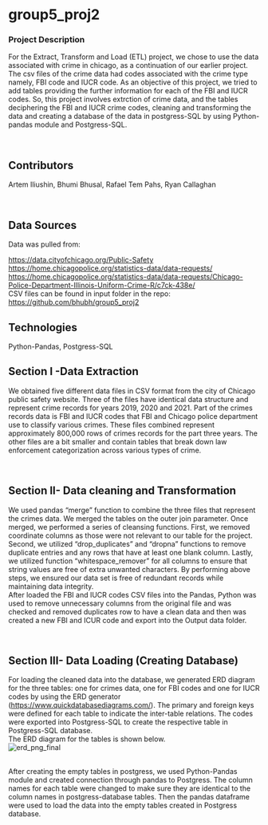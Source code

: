 # group5_proj2
### Project Description 
For the Extract, Transform and Load (ETL) project, we chose to use the data associated with crime in chicago, as a continuation of our earlier project. The csv files of the crime data had codes associated with the crime type namely, FBI code and IUCR code. As an objective of this project, we tried to add tables providing the further information for each of the FBI and IUCR codes. So, this project involves extrction of crime data, and the tables deciphering the FBI and IUCR crime codes, cleaning and transforming the data and creating a database of the data in postgress-SQL by using Python-pandas module and Postgress-SQL. 

<br>

## Contributors
Artem Iliushin, Bhumi Bhusal, Rafael Tem Pahs, Ryan Callaghan

<br>

## Data Sources

Data was pulled from:

 https://data.cityofchicago.org/Public-Safety <br>
 https://home.chicagopolice.org/statistics-data/data-requests/ <br>
https://home.chicagopolice.org/statistics-data/data-requests/Chicago-Police-Department-Illinois-Uniform-Crime-R/c7ck-438e/ <br>
CSV files can be found in input folder in the repo: https://github.com/bhubh/group5_proj2
<br>

## Technologies
Python-Pandas, Postgress-SQL
<br>

## Section I -Data Extraction

We obtained five different data files in CSV format from the city of Chicago public safety website. Three of the files have identical data structure and represent crime records for years 2019, 2020 and 2021. Part of the crimes records data is FBI and IUCR codes that FBI and Chicago police department use to classify various crimes. These files combined represent approximately 800,000 rows of crimes records for the part three years. The other files are a bit smaller and contain tables that break down law enforcement categorization across various types of crime.


<br>

## Section II- Data cleaning and Transformation

We used pandas “merge” function to combine the three files that represent the crimes data. We merged the tables on the outer join parameter. Once merged, we performed a series of cleansing functions. First, we removed coordinate columns as those were not relevant to our table for the project. Second, we utilized “drop_duplicates” and “dropna” functions to remove duplicate entries and any rows that have at least one blank column. Lastly, we utilized function “whitespace_remover” for all columns to ensure that string values are free of extra unwanted characters. By performing above steps, we ensured our data set is free of redundant records while maintaining data integrity.
<br>
After loaded the FBI and IUCR codes CSV files into the Pandas, Python was used to remove unnecessary columns from the original file and was checked and removed duplicates row to have a clean data and then was created a new FBI and ICUR code and export into the Output data folder.


<br>

## Section III- Data Loading (Creating Database)
For loading the cleaned data into the database, we generated ERD diagram for the three tables: one for crimes data, one for FBI codes and one for IUCR codes by using the ERD generator (https://www.quickdatabasediagrams.com/). The primary and foreign keys were defined for each table to indicate the inter-table relations. The codes were exported into Postgress-SQL to create the respective table in Postgress-SQL database. 
<br>
The ERD diagram for the tables is shown below.
<br>
![erd_png_final](https://user-images.githubusercontent.com/99154332/171301335-82457adb-ea98-4443-9b56-524900597fa8.png)

<br>
After creating the empty tables in postgress, we used Python-Pandas module and created connection through pandas to Postgress.  The column names for each table were changed to make sure they are identical to the column names in postgress-database tables. Then the pandas dataframe were used to load the data into the empty tables created in Postgress database. 

